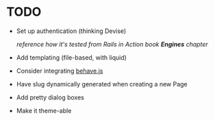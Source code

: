 TODO
====

* Set up authentication (thinking Devise)
  
  *reference how it's tested from Rails in Action book **Engines** chapter*
  
* Add templating (file-based, with liquid)
* Consider integrating [behave.js](http://jakiestfu.github.com/Behave.js/)
* Have slug dynamically generated when creating a new Page
* Add pretty dialog boxes
* Make it theme-able